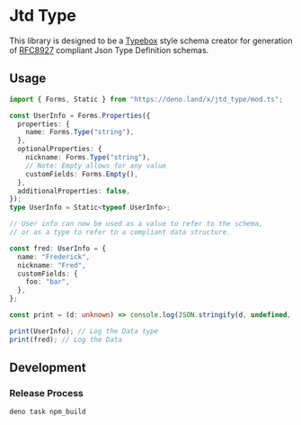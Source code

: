 # Jtd Type

This library is designed to be a [Typebox](https://github.com/sinclairzx81/typebox)
style schema creator for generation of [RFC8927](https://www.rfc-editor.org/rfc/rfc8927)
compliant Json Type Definition schemas.

## Usage

```ts
import { Forms, Static } from "https://deno.land/x/jtd_type/mod.ts";

const UserInfo = Forms.Properties({
  properties: {
    name: Forms.Type("string"),
  },
  optionalProperties: {
    nickname: Forms.Type("string"),
    // Note: Empty allows for any value
    customFields: Forms.Empty(),
  },
  additionalProperties: false,
});
type UserInfo = Static<typeof UserInfo>;

// User info can now be used as a value to refer to the schema,
// or as a type to refer to a compliant data structure.

const fred: UserInfo = {
  name: "Frederick",
  nickname: "Fred",
  customFields: {
    foo: "bar",
  },
};

const print = (d: unknown) => console.log(JSON.stringify(d, undefined, 2));

print(UserInfo); // Log the Data type
print(fred); // Log the Data
```

## Development

### Release Process

```shell
deno task npm_build
```
